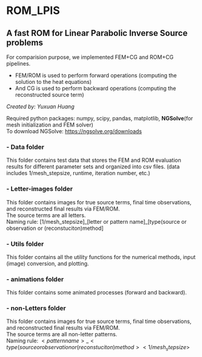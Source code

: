# ROM_LPIS
## A fast ROM for Linear Parabolic Inverse Source problems

For comparision purpose, we implemented FEM+CG and ROM+CG pipelines.
- FEM/ROM is used to perform forward operations (computing the solution to the heat equations)
- And CG is used to perform backward operations (computing the reconstructed source term)

*Created by: Yuxuan Huang*

Required python packages:
numpy, scipy, pandas, matplotlib, **NGSolve**(for mesh initialization and FEM solver)
<br>
To download NGSolve: https://ngsolve.org/downloads

### - Data folder

This folder contains test data that stores the FEM and ROM evaluation results for different parameter sets and organized into csv files.
(data includes 1/mesh_stepsize, runtime, iteration number, etc.)

### - Letter-images folder

This folder contains images for true source terms, final time observations, and reconstructed final results via FEM/ROM.
<br>
The source terms are all letters.
<br>
Naming rule: [1/mesh\_stepsize]\_[letter or pattern name]\_[type(source or observation or (reconstuciton)method]

### - Utils folder

This folder contains all the utility functions for the numerical methods, input (image) conversion, and plotting.

### - animations folder

This folder contains some animated processes (forward and backward).

### - non-Letters folder

This folder contains images for true source terms, final time observations, and reconstructed final results via FEM/ROM.
<br>
The source terms are all non-letter patterns.
<br>
Naming rule: $<pattern name>\_<type(source or observation or (reconstuciton)method><1/mesh_stepsize>$
